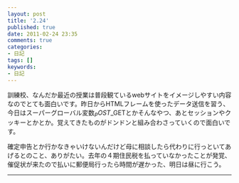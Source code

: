 ```yaml
---
layout: post
title: '2.24'
published: true
date: 2011-02-24 23:35
comments: true
categories:
- 日記
tags: []
keywords:
- 日記
---
```

訓練校、なんだか最近の授業は普段観ているwebサイトをイメージしやすい内容なのでとても面白いです。昨日からHTMLフレームを使ったデータ送信を習う、今日はスーパーグローバル変数$_POST$_GETとかそんなやつ、あとセッションやクッキーとかとか。覚えてきたものがドンドンと組み合わさっていくので面白いです。

確定申告とか行かなきゃいけないんだけど母に相談したら代わりに行っといてあげるとのこと、ありがたい。去年の４期住民税を払っていなかったことが発覚、催促状が来たので払いに郵便局行ったら時間が遅かった、明日は昼に行こう。

---

